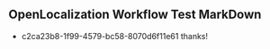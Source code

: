 ## OpenLocalization Workflow Test MarkDown
* c2ca23b8-1f99-4579-bc58-8070d6f11e61 thanks!

<!--HONumber=Jul16_HO5-->


